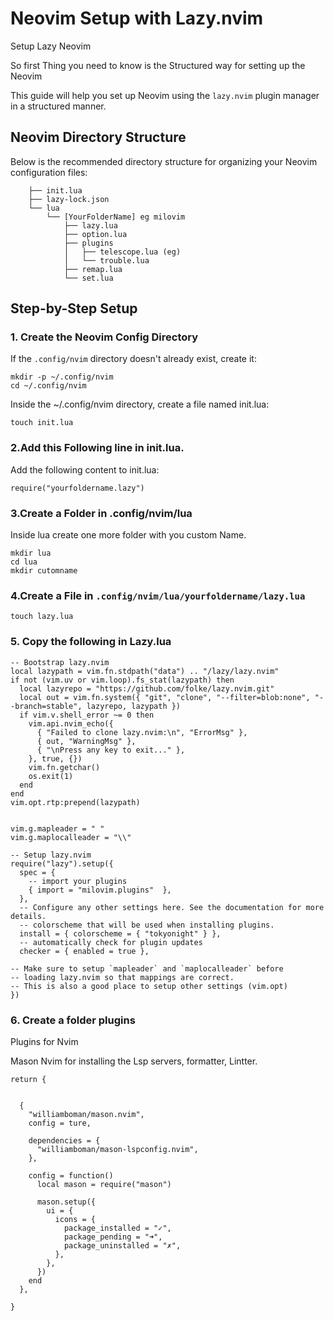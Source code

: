 # Neovim Setup with Lazy.nvim
Setup Lazy Neovim

So first Thing you need to know is the Structured way for setting up the Neovim 

This guide will help you set up Neovim using the `lazy.nvim` plugin manager in a structured manner.

## Neovim Directory Structure

Below is the recommended directory structure for organizing your Neovim configuration files:

```nvim
    ├── init.lua
    ├── lazy-lock.json
    └── lua
        └── [YourFolderName] eg milovim
            ├── lazy.lua  
            ├── option.lua
            ├── plugins
            │   ├── telescope.lua (eg)
            │   └── trouble.lua
            ├── remap.lua
            └── set.lua

```
## Step-by-Step Setup

### 1. Create the Neovim Config Directory
If the `.config/nvim` directory doesn't already exist, create it:

```bash/zsh
mkdir -p ~/.config/nvim
cd ~/.config/nvim
```


Inside the ~/.config/nvim directory, create a file named init.lua:

```zsh/bash
touch init.lua
```

### 2.Add this Following line in init.lua.
  Add the following content to init.lua:
```
require("yourfoldername.lazy")
```

### 3.Create a Folder in .config/nvim/lua
 Inside lua create one more folder with you custom Name.
```zsh/bash
mkdir lua
cd lua
mkdir cutomname
```

### 4.Create a File in ```.config/nvim/lua/yourfoldername/lazy.lua```

```bash/zsh
touch lazy.lua
```

### 5. Copy the following in  Lazy.lua 
```
-- Bootstrap lazy.nvim
local lazypath = vim.fn.stdpath("data") .. "/lazy/lazy.nvim"
if not (vim.uv or vim.loop).fs_stat(lazypath) then
  local lazyrepo = "https://github.com/folke/lazy.nvim.git"
  local out = vim.fn.system({ "git", "clone", "--filter=blob:none", "--branch=stable", lazyrepo, lazypath })
  if vim.v.shell_error ~= 0 then
    vim.api.nvim_echo({
      { "Failed to clone lazy.nvim:\n", "ErrorMsg" },
      { out, "WarningMsg" },
      { "\nPress any key to exit..." },
    }, true, {})
    vim.fn.getchar()
    os.exit(1)
  end
end
vim.opt.rtp:prepend(lazypath)


vim.g.mapleader = " "
vim.g.maplocalleader = "\\"

-- Setup lazy.nvim
require("lazy").setup({
  spec = {
    -- import your plugins
    { import = "milovim.plugins"  },
  },
  -- Configure any other settings here. See the documentation for more details.
  -- colorscheme that will be used when installing plugins.
  install = { colorscheme = { "tokyonight" } },
  -- automatically check for plugin updates
  checker = { enabled = true },

-- Make sure to setup `mapleader` and `maplocalleader` before
-- loading lazy.nvim so that mappings are correct.
-- This is also a good place to setup other settings (vim.opt)
})
```
### 6. Create a folder plugins 
Plugins for Nvim

Mason Nvim for installing the Lsp servers, formatter, Lintter.
```
return {


  {
    "williamboman/mason.nvim",
    config = ture,

    dependencies = {
      "williamboman/mason-lspconfig.nvim",
    },

    config = function()
      local mason = require("mason")

      mason.setup({
        ui = {
          icons = {
            package_installed = "✓",
            package_pending = "➜",
            package_uninstalled = "✗",
          },
        },
      })
    end
  },

}
```

